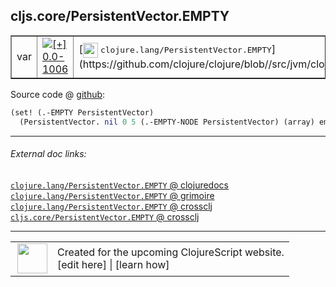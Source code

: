 ## cljs.core/PersistentVector.EMPTY



 <table border="1">
<tr>
<td>var</td>
<td><a href="https://github.com/cljsinfo/cljs-api-docs/tree/0.0-1006"><img valign="middle" alt="[+] 0.0-1006" title="Added in 0.0-1006" src="https://img.shields.io/badge/+-0.0--1006-lightgrey.svg"></a> </td>
<td>
[<img height="24px" valign="middle" src="http://i.imgur.com/1GjPKvB.png"> <samp>clojure.lang/PersistentVector.EMPTY</samp>](https://github.com/clojure/clojure/blob//src/jvm/clojure/lang/PersistentVector.java)
</td>
</tr>
</table>









Source code @ [github](https://github.com/clojure/clojurescript/blob/r2760/src/cljs/cljs/core.cljs#L4456-L4457):

```clj
(set! (.-EMPTY PersistentVector)
  (PersistentVector. nil 0 5 (.-EMPTY-NODE PersistentVector) (array) empty-ordered-hash))
```

<!--
Repo - tag - source tree - lines:

 <pre>
clojurescript @ r2760
└── src
    └── cljs
        └── cljs
            └── <ins>[core.cljs:4456-4457](https://github.com/clojure/clojurescript/blob/r2760/src/cljs/cljs/core.cljs#L4456-L4457)</ins>
</pre>

-->

---



###### External doc links:

[`clojure.lang/PersistentVector.EMPTY` @ clojuredocs](http://clojuredocs.org/clojure.lang/PersistentVector.EMPTY)<br>
[`clojure.lang/PersistentVector.EMPTY` @ grimoire](http://conj.io/store/v1/org.clojure/clojure/1.7.0-beta3/clj/clojure.lang/PersistentVector.EMPTY/)<br>
[`clojure.lang/PersistentVector.EMPTY` @ crossclj](http://crossclj.info/fun/clojure.lang/PersistentVector.EMPTY.html)<br>
[`cljs.core/PersistentVector.EMPTY` @ crossclj](http://crossclj.info/fun/cljs.core.cljs/PersistentVector.EMPTY.html)<br>

---

 <table>
<tr><td>
<img valign="middle" align="right" width="48px" src="http://i.imgur.com/Hi20huC.png">
</td><td>
Created for the upcoming ClojureScript website.<br>
[edit here] | [learn how]
</td></tr></table>

[edit here]:https://github.com/cljsinfo/cljs-api-docs/blob/master/cljsdoc/cljs.core/PersistentVectorDOTEMPTY.cljsdoc
[learn how]:https://github.com/cljsinfo/cljs-api-docs/wiki/cljsdoc-files

<!--

This information was too distracting to show to readers, but I'll leave it
commented here since it is helpful to:

- pretty-print the data used to generate this document
- and show how to retrieve that data



The API data for this symbol:

```clj
{:ns "cljs.core",
 :name "PersistentVector.EMPTY",
 :history [["+" "0.0-1006"]],
 :parent-type "PersistentVector",
 :type "var",
 :full-name-encode "cljs.core/PersistentVectorDOTEMPTY",
 :source {:code "(set! (.-EMPTY PersistentVector)\n  (PersistentVector. nil 0 5 (.-EMPTY-NODE PersistentVector) (array) empty-ordered-hash))",
          :title "Source code",
          :repo "clojurescript",
          :tag "r2760",
          :filename "src/cljs/cljs/core.cljs",
          :lines [4456 4457]},
 :full-name "cljs.core/PersistentVector.EMPTY",
 :clj-symbol "clojure.lang/PersistentVector.EMPTY"}

```

Retrieve the API data for this symbol:

```clj
;; from Clojure REPL
(require '[clojure.edn :as edn])
(-> (slurp "https://raw.githubusercontent.com/cljsinfo/cljs-api-docs/catalog/cljs-api.edn")
    (edn/read-string)
    (get-in [:symbols "cljs.core/PersistentVector.EMPTY"]))
```

-->
